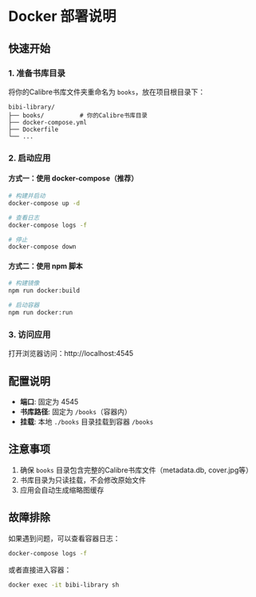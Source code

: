 # Docker 部署说明

## 快速开始

### 1. 准备书库目录
将你的Calibre书库文件夹重命名为 `books`，放在项目根目录下：

```
bibi-library/
├── books/          # 你的Calibre书库目录
├── docker-compose.yml
├── Dockerfile
└── ...
```

### 2. 启动应用

#### 方式一：使用 docker-compose（推荐）
```bash
# 构建并启动
docker-compose up -d

# 查看日志
docker-compose logs -f

# 停止
docker-compose down
```

#### 方式二：使用 npm 脚本
```bash
# 构建镜像
npm run docker:build

# 启动容器
npm run docker:run
```

### 3. 访问应用
打开浏览器访问：http://localhost:4545

## 配置说明

- **端口**: 固定为 4545
- **书库路径**: 固定为 `/books`（容器内）
- **挂载**: 本地 `./books` 目录挂载到容器 `/books`

## 注意事项

1. 确保 `books` 目录包含完整的Calibre书库文件（metadata.db, cover.jpg等）
2. 书库目录为只读挂载，不会修改原始文件
3. 应用会自动生成缩略图缓存

## 故障排除

如果遇到问题，可以查看容器日志：
```bash
docker-compose logs -f
```

或者直接进入容器：
```bash
docker exec -it bibi-library sh
``` 